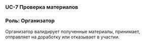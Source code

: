 ### UС-7 Проверка материалов
### Роль: Организатор
Организатор валидирует полученные материалы, принимает, отправляет на доработку или отказывает в участии.